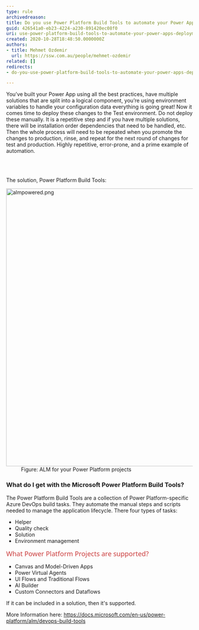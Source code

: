 ```yaml
---
type: rule
archivedreason: 
title: Do you use Power Platform Build Tools to automate your Power Apps deployments?
guid: 426541a0-eb23-4224-a230-891420ec08f0
uri: use-power-platform-build-tools-to-automate-your-power-apps-deployments
created: 2020-10-28T18:48:50.0000000Z
authors:
- title: Mehmet Ozdemir
  url: https://ssw.com.au/people/mehmet-ozdemir
related: []
redirects:
- do-you-use-power-platform-build-tools-to-automate-your-power-apps-deployments

---
```



<p class="ssw15-rteElement-P">You’ve built your Power App using all the best practices, have multiple solutions that are split into a logical component, you’re using environment variables to handle your configuration data everything is going great! Now it comes time to deploy these changes to the Test environment. Do not deploy these manually. It is a repetitive step and if you have multiple solutions, there will be installation order dependencies that need to be handled, etc. Then the whole process will need to be repeated when you promote the changes to production, rinse, and repeat for the next round of changes for test and production. Highly repetitive, error-prone, and a prime example of automation.​<br></p>
<br><excerpt class='endintro'></excerpt><br>
<p>The solution, Power Platform Build Tools&#58;&#160;<br></p><dl class="image"><dt><img src="/PublishingImages/almpowered.png" alt="almpowered.png" style="width&#58;750px;" /></dt><dd>Figure&#58; ALM for your Power Platform projects<br></dd></dl><h3 class="ssw15-rteElement-H3">What do I get with the Microsoft Power Platform Build Tools?&#160;​<br></h3><p>The Power Platform Build Tools are a collection of Power Platform-specific Azure DevOps build tasks. They automate the manual steps and scripts needed to manage the application lifecycle. There four types of tasks&#58;&#160;</p><ul><li>Helper&#160;</li><li>Quality check&#160;</li><li>Solution&#160;</li><li>Environment management&#160;</li></ul><p>
   <span style="color&#58;#cc4141;font-family&#58;&quot;segoe ui&quot;, &quot;trebuchet ms&quot;, tahoma, arial, verdana, sans-serif;font-size&#58;18px;">What Power Platform Projects are supported?​​</span><br></p><ul><li>Canvas and Model-Driven Apps &#160;</li><li>Power Virtual Agents&#160;</li><li>UI Flows and Traditional Flows&#160;</li><li>AI Builder&#160;</li><li>Custom Connectors and Dataflows<br></li></ul><p>If it can be included in a solution, then it's supported.<br></p><p>More Information here&#58; 
   <a href="https&#58;//docs.microsoft.com/en-us/power-platform/alm/devops-build-tools">https&#58;//docs.microsoft.com/en-us/power-platform/alm/devops-build-tools</a><br><br></p>


